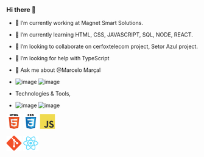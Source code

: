 ### Hi there 👋


- 🔭 I’m currently working at Magnet Smart Solutions.
- 🌱 I’m currently learning HTML, CSS, JAVASCRIPT, SQL, NODE, REACT.
- 👯 I’m looking to collaborate on cerfoxtelecom project, Setor Azul project.
- 🤔 I’m looking for help with TypeScript
- 💬 Ask me about @Marcelo Marçal
- ![image](https://img.shields.io/badge/LinkedIn-0077B5?style=for-the-badge&logo=linkedin&logoColor=white)
![image](https://img.shields.io/badge/Instagram-E4405F?style=for-the-badge&logo=instagram&logoColor=white)

- Technologies & Tools,
- ![image](https://img.shields.io/badge/Windows-0078D6?style=for-the-badge&logo=windows&logoColor=white)
![image](https://img.shields.io/badge/Ubuntu-E95420?style=for-the-badge&logo=ubuntu&logoColor=white)



<img src="https://github.com/devicons/devicon/raw/master/icons/html5/html5-original-wordmark.svg" alt="html" width="40" height="40" style="max-width:100%;"> <img src="https://github.com/devicons/devicon/raw/master/icons/css3/css3-original-wordmark.svg" alt="css" width="40" height="40" style="max-width:100%;"> <img src="https://github.com/devicons/devicon/raw/master/icons/javascript/javascript-original.svg" alt="javascript" width="40" height="40" style="max-width:100%;">

<img src="https://github.com/devicons/devicon/raw/master/icons/git/git-original.svg" alt="git" width="40" height="40" style="max-width:100%;"> <img src="https://github.com/devicons/devicon/raw/master/icons/react/react-original.svg" alt="react" width="40" height="40" style="max-width:100%;">
